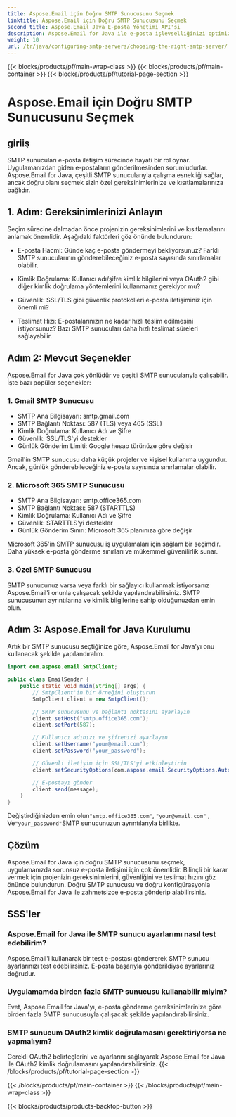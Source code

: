 ```yaml
---
title: Aspose.Email için Doğru SMTP Sunucusunu Seçmek
linktitle: Aspose.Email için Doğru SMTP Sunucusunu Seçmek
second_title: Aspose.Email Java E-posta Yönetimi API'si
description: Aspose.Email for Java ile e-posta işlevselliğinizi optimize edin. Doğru SMTP sunucusunu nasıl seçeceğinizi ve e-postaları zahmetsizce nasıl göndereceğinizi öğrenin.
weight: 10
url: /tr/java/configuring-smtp-servers/choosing-the-right-smtp-server/
---
```


{{< blocks/products/pf/main-wrap-class >}}
{{< blocks/products/pf/main-container >}}
{{< blocks/products/pf/tutorial-page-section >}}

# Aspose.Email için Doğru SMTP Sunucusunu Seçmek


## giriiş

SMTP sunucuları e-posta iletişim sürecinde hayati bir rol oynar. Uygulamanızdan giden e-postaların gönderilmesinden sorumludurlar. Aspose.Email for Java, çeşitli SMTP sunucularıyla çalışma esnekliği sağlar, ancak doğru olanı seçmek sizin özel gereksinimlerinize ve kısıtlamalarınıza bağlıdır.

## 1. Adım: Gereksinimlerinizi Anlayın

Seçim sürecine dalmadan önce projenizin gereksinimlerini ve kısıtlamalarını anlamak önemlidir. Aşağıdaki faktörleri göz önünde bulundurun:

- E-posta Hacmi: Günde kaç e-posta göndermeyi bekliyorsunuz? Farklı SMTP sunucularının gönderebileceğiniz e-posta sayısında sınırlamalar olabilir.

- Kimlik Doğrulama: Kullanıcı adı/şifre kimlik bilgilerini veya OAuth2 gibi diğer kimlik doğrulama yöntemlerini kullanmanız gerekiyor mu?

- Güvenlik: SSL/TLS gibi güvenlik protokolleri e-posta iletişiminiz için önemli mi?

- Teslimat Hızı: E-postalarınızın ne kadar hızlı teslim edilmesini istiyorsunuz? Bazı SMTP sunucuları daha hızlı teslimat süreleri sağlayabilir.

## Adım 2: Mevcut Seçenekler

Aspose.Email for Java çok yönlüdür ve çeşitli SMTP sunucularıyla çalışabilir. İşte bazı popüler seçenekler:

### 1. Gmail SMTP Sunucusu

- SMTP Ana Bilgisayarı: smtp.gmail.com
- SMTP Bağlantı Noktası: 587 (TLS) veya 465 (SSL)
- Kimlik Doğrulama: Kullanıcı Adı ve Şifre
- Güvenlik: SSL/TLS'yi destekler
- Günlük Gönderim Limiti: Google hesap türünüze göre değişir

Gmail'in SMTP sunucusu daha küçük projeler ve kişisel kullanıma uygundur. Ancak, günlük gönderebileceğiniz e-posta sayısında sınırlamalar olabilir.

### 2. Microsoft 365 SMTP Sunucusu

- SMTP Ana Bilgisayarı: smtp.office365.com
- SMTP Bağlantı Noktası: 587 (STARTTLS)
- Kimlik Doğrulama: Kullanıcı Adı ve Şifre
- Güvenlik: STARTTLS'yi destekler
- Günlük Gönderim Sınırı: Microsoft 365 planınıza göre değişir

Microsoft 365'in SMTP sunucusu iş uygulamaları için sağlam bir seçimdir. Daha yüksek e-posta gönderme sınırları ve mükemmel güvenilirlik sunar.

### 3. Özel SMTP Sunucusu

SMTP sunucunuz varsa veya farklı bir sağlayıcı kullanmak istiyorsanız Aspose.Email'i onunla çalışacak şekilde yapılandırabilirsiniz. SMTP sunucusunun ayrıntılarına ve kimlik bilgilerine sahip olduğunuzdan emin olun.

## Adım 3: Aspose.Email for Java Kurulumu

Artık bir SMTP sunucusu seçtiğinize göre, Aspose.Email for Java'yı onu kullanacak şekilde yapılandıralım.

```java
import com.aspose.email.SmtpClient;

public class EmailSender {
    public static void main(String[] args) {
        // SmtpClient'in bir örneğini oluşturun
        SmtpClient client = new SmtpClient();

        // SMTP sunucusunu ve bağlantı noktasını ayarlayın
        client.setHost("smtp.office365.com");
        client.setPort(587);

        // Kullanıcı adınızı ve şifrenizi ayarlayın
        client.setUsername("your@email.com");
        client.setPassword("your_password");

        // Güvenli iletişim için SSL/TLS'yi etkinleştirin
        client.setSecurityOptions(com.aspose.email.SecurityOptions.Auto);

        // E-postayı gönder
        client.send(message);
    }
}
```

 Değiştirdiğinizden emin olun`"smtp.office365.com"`, `"your@email.com"` , Ve`"your_password"`SMTP sunucunuzun ayrıntılarıyla birlikte.

## Çözüm

Aspose.Email for Java için doğru SMTP sunucusunu seçmek, uygulamanızda sorunsuz e-posta iletişimi için çok önemlidir. Bilinçli bir karar vermek için projenizin gereksinimlerini, güvenliğini ve teslimat hızını göz önünde bulundurun. Doğru SMTP sunucusu ve doğru konfigürasyonla Aspose.Email for Java ile zahmetsizce e-posta gönderip alabilirsiniz.

## SSS'ler

### Aspose.Email for Java ile SMTP sunucu ayarlarımı nasıl test edebilirim?

Aspose.Email'i kullanarak bir test e-postası göndererek SMTP sunucu ayarlarınızı test edebilirsiniz. E-posta başarıyla gönderildiyse ayarlarınız doğrudur.

### Uygulamamda birden fazla SMTP sunucusu kullanabilir miyim?

Evet, Aspose.Email for Java'yı, e-posta gönderme gereksinimlerinize göre birden fazla SMTP sunucusuyla çalışacak şekilde yapılandırabilirsiniz.

### SMTP sunucum OAuth2 kimlik doğrulamasını gerektiriyorsa ne yapmalıyım?

Gerekli OAuth2 belirteçlerini ve ayarlarını sağlayarak Aspose.Email for Java ile OAuth2 kimlik doğrulamasını yapılandırabilirsiniz.
{{< /blocks/products/pf/tutorial-page-section >}}

{{< /blocks/products/pf/main-container >}}
{{< /blocks/products/pf/main-wrap-class >}}

{{< blocks/products/products-backtop-button >}}
